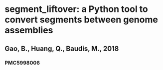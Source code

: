 # segment_liftover: a Python tool to convert segments between genome assemblies
## Gao, B., Huang, Q., Baudis, M., 2018
### PMC5998006
